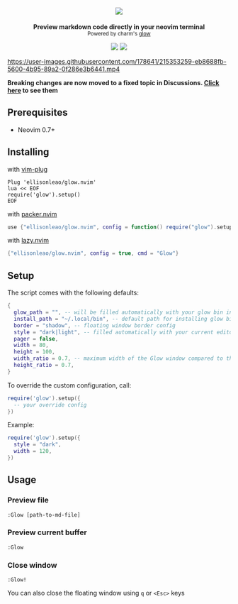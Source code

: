 <h1 align="center">
  <img src="https://i.postimg.cc/Y9Z030zC/glow-nvim.jpg" />
</h1>

<div align="center">
  <p>
    <strong>Preview markdown code directly in your neovim terminal</strong><br/>
    <small>Powered by charm's <a href="https://github.com/charmbracelet/glow">glow</a></small>
  </p>
  <img src="https://img.shields.io/badge/Made%20with%20Lua-blueviolet.svg?style=for-the-badge&logo=lua" />
  <img src="https://img.shields.io/github/actions/workflow/status/ellisonleao/glow.nvim/default.yml?style=for-the-badge" />
  
</div>



https://user-images.githubusercontent.com/178641/215353259-eb8688fb-5600-4b95-89a2-0f286e3b6441.mp4


**Breaking changes are now moved to a fixed topic in Discussions. [Click here](https://github.com/ellisonleao/glow.nvim/discussions/77) to see them**

## Prerequisites

- Neovim 0.7+

## Installing

with [vim-plug](https://github.com/junegunn/vim-plug)

```
Plug 'ellisonleao/glow.nvim'
lua << EOF
require('glow').setup()
EOF
```

with [packer.nvim](https://github.com/wbthomason/packer.nvim)

```lua
use {"ellisonleao/glow.nvim", config = function() require("glow").setup() end}
```

with [lazy.nvim](https://github.com/folke/lazy.nvim)

```lua
{"ellisonleao/glow.nvim", config = true, cmd = "Glow"}
```

## Setup

The script comes with the following defaults:

```lua
{
  glow_path = "", -- will be filled automatically with your glow bin in $PATH, if any
  install_path = "~/.local/bin", -- default path for installing glow binary
  border = "shadow", -- floating window border config
  style = "dark|light", -- filled automatically with your current editor background, you can override using glow json style
  pager = false,
  width = 80,
  height = 100,
  width_ratio = 0.7, -- maximum width of the Glow window compared to the nvim window size (overrides `width`)
  height_ratio = 0.7,
}
```

To override the custom configuration, call:

```lua
require('glow').setup({
  -- your override config
})
```

Example:

```lua
require('glow').setup({
  style = "dark",
  width = 120,
})
```

## Usage

### Preview file

```
:Glow [path-to-md-file]
```

### Preview current buffer

```
:Glow
```

### Close window

```
:Glow!
```

You can also close the floating window using `q` or `<Esc>` keys
